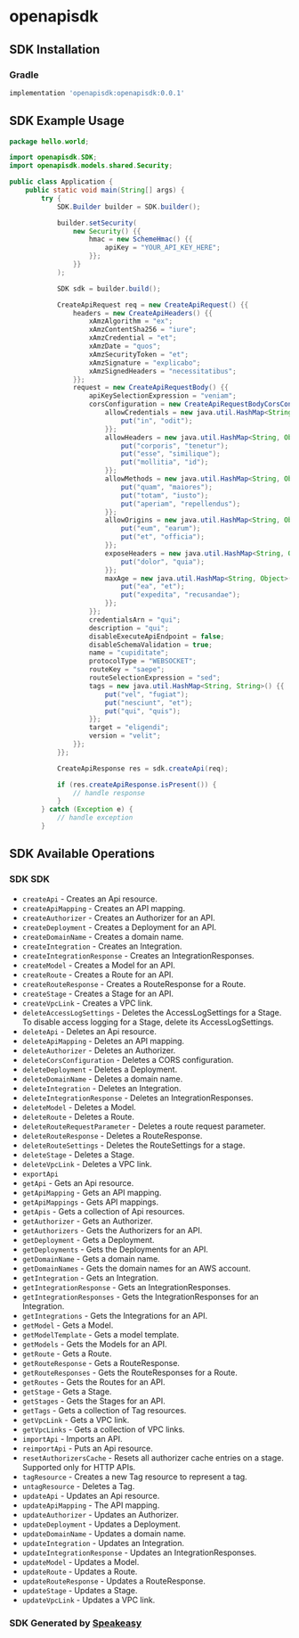 # openapisdk

<!-- Start SDK Installation -->
## SDK Installation

### Gradle

```groovy
implementation 'openapisdk:openapisdk:0.0.1'
```
<!-- End SDK Installation -->

## SDK Example Usage
<!-- Start SDK Example Usage -->
```java
package hello.world;

import openapisdk.SDK;
import openapisdk.models.shared.Security;

public class Application {
    public static void main(String[] args) {
        try {
            SDK.Builder builder = SDK.builder();

            builder.setSecurity(
                new Security() {{
                    hmac = new SchemeHmac() {{
                        apiKey = "YOUR_API_KEY_HERE";
                    }};
                }}
            );

            SDK sdk = builder.build();

            CreateApiRequest req = new CreateApiRequest() {{
                headers = new CreateApiHeaders() {{
                    xAmzAlgorithm = "ex";
                    xAmzContentSha256 = "iure";
                    xAmzCredential = "et";
                    xAmzDate = "quos";
                    xAmzSecurityToken = "et";
                    xAmzSignature = "explicabo";
                    xAmzSignedHeaders = "necessitatibus";
                }};
                request = new CreateApiRequestBody() {{
                    apiKeySelectionExpression = "veniam";
                    corsConfiguration = new CreateApiRequestBodyCorsConfiguration() {{
                        allowCredentials = new java.util.HashMap<String, Object>() {{
                            put("in", "odit");
                        }};
                        allowHeaders = new java.util.HashMap<String, Object>() {{
                            put("corporis", "tenetur");
                            put("esse", "similique");
                            put("mollitia", "id");
                        }};
                        allowMethods = new java.util.HashMap<String, Object>() {{
                            put("quam", "maiores");
                            put("totam", "iusto");
                            put("aperiam", "repellendus");
                        }};
                        allowOrigins = new java.util.HashMap<String, Object>() {{
                            put("eum", "earum");
                            put("et", "officia");
                        }};
                        exposeHeaders = new java.util.HashMap<String, Object>() {{
                            put("dolor", "quia");
                        }};
                        maxAge = new java.util.HashMap<String, Object>() {{
                            put("ea", "et");
                            put("expedita", "recusandae");
                        }};
                    }};
                    credentialsArn = "qui";
                    description = "qui";
                    disableExecuteApiEndpoint = false;
                    disableSchemaValidation = true;
                    name = "cupiditate";
                    protocolType = "WEBSOCKET";
                    routeKey = "saepe";
                    routeSelectionExpression = "sed";
                    tags = new java.util.HashMap<String, String>() {{
                        put("vel", "fugiat");
                        put("nesciunt", "et");
                        put("qui", "quis");
                    }};
                    target = "eligendi";
                    version = "velit";
                }};
            }};

            CreateApiResponse res = sdk.createApi(req);

            if (res.createApiResponse.isPresent()) {
                // handle response
            }
        } catch (Exception e) {
            // handle exception
        }
```
<!-- End SDK Example Usage -->

<!-- Start SDK Available Operations -->
## SDK Available Operations

### SDK SDK

* `createApi` - Creates an Api resource.
* `createApiMapping` - Creates an API mapping.
* `createAuthorizer` - Creates an Authorizer for an API.
* `createDeployment` - Creates a Deployment for an API.
* `createDomainName` - Creates a domain name.
* `createIntegration` - Creates an Integration.
* `createIntegrationResponse` - Creates an IntegrationResponses.
* `createModel` - Creates a Model for an API.
* `createRoute` - Creates a Route for an API.
* `createRouteResponse` - Creates a RouteResponse for a Route.
* `createStage` - Creates a Stage for an API.
* `createVpcLink` - Creates a VPC link.
* `deleteAccessLogSettings` - Deletes the AccessLogSettings for a Stage. To disable access logging for a Stage, delete its AccessLogSettings.
* `deleteApi` - Deletes an Api resource.
* `deleteApiMapping` - Deletes an API mapping.
* `deleteAuthorizer` - Deletes an Authorizer.
* `deleteCorsConfiguration` - Deletes a CORS configuration.
* `deleteDeployment` - Deletes a Deployment.
* `deleteDomainName` - Deletes a domain name.
* `deleteIntegration` - Deletes an Integration.
* `deleteIntegrationResponse` - Deletes an IntegrationResponses.
* `deleteModel` - Deletes a Model.
* `deleteRoute` - Deletes a Route.
* `deleteRouteRequestParameter` - Deletes a route request parameter.
* `deleteRouteResponse` - Deletes a RouteResponse.
* `deleteRouteSettings` - Deletes the RouteSettings for a stage.
* `deleteStage` - Deletes a Stage.
* `deleteVpcLink` - Deletes a VPC link.
* `exportApi`
* `getApi` - Gets an Api resource.
* `getApiMapping` - Gets an API mapping.
* `getApiMappings` - Gets API mappings.
* `getApis` - Gets a collection of Api resources.
* `getAuthorizer` - Gets an Authorizer.
* `getAuthorizers` - Gets the Authorizers for an API.
* `getDeployment` - Gets a Deployment.
* `getDeployments` - Gets the Deployments for an API.
* `getDomainName` - Gets a domain name.
* `getDomainNames` - Gets the domain names for an AWS account.
* `getIntegration` - Gets an Integration.
* `getIntegrationResponse` - Gets an IntegrationResponses.
* `getIntegrationResponses` - Gets the IntegrationResponses for an Integration.
* `getIntegrations` - Gets the Integrations for an API.
* `getModel` - Gets a Model.
* `getModelTemplate` - Gets a model template.
* `getModels` - Gets the Models for an API.
* `getRoute` - Gets a Route.
* `getRouteResponse` - Gets a RouteResponse.
* `getRouteResponses` - Gets the RouteResponses for a Route.
* `getRoutes` - Gets the Routes for an API.
* `getStage` - Gets a Stage.
* `getStages` - Gets the Stages for an API.
* `getTags` - Gets a collection of Tag resources.
* `getVpcLink` - Gets a VPC link.
* `getVpcLinks` - Gets a collection of VPC links.
* `importApi` - Imports an API.
* `reimportApi` - Puts an Api resource.
* `resetAuthorizersCache` - Resets all authorizer cache entries on a stage. Supported only for HTTP APIs.
* `tagResource` - Creates a new Tag resource to represent a tag.
* `untagResource` - Deletes a Tag.
* `updateApi` - Updates an Api resource.
* `updateApiMapping` - The API mapping.
* `updateAuthorizer` - Updates an Authorizer.
* `updateDeployment` - Updates a Deployment.
* `updateDomainName` - Updates a domain name.
* `updateIntegration` - Updates an Integration.
* `updateIntegrationResponse` - Updates an IntegrationResponses.
* `updateModel` - Updates a Model.
* `updateRoute` - Updates a Route.
* `updateRouteResponse` - Updates a RouteResponse.
* `updateStage` - Updates a Stage.
* `updateVpcLink` - Updates a VPC link.

<!-- End SDK Available Operations -->

### SDK Generated by [Speakeasy](https://docs.speakeasyapi.dev/docs/using-speakeasy/client-sdks)
